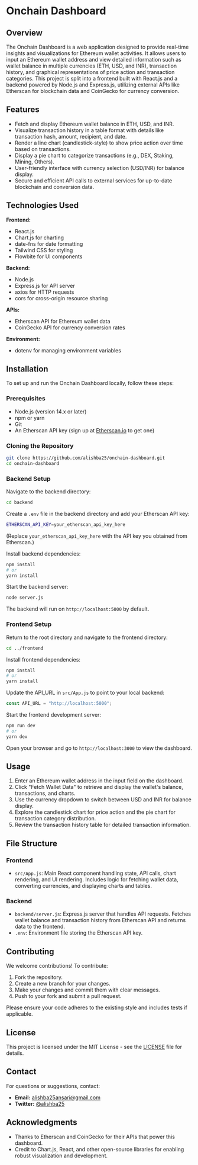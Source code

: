 # Onchain Dashboard

## Overview
The Onchain Dashboard is a web application designed to provide real-time insights and visualizations for Ethereum wallet activities. It allows users to input an Ethereum wallet address and view detailed information such as wallet balance in multiple currencies (ETH, USD, and INR), transaction history, and graphical representations of price action and transaction categories. This project is split into a frontend built with React.js and a backend powered by Node.js and Express.js, utilizing external APIs like Etherscan for blockchain data and CoinGecko for currency conversion.

## Features
- Fetch and display Ethereum wallet balance in ETH, USD, and INR.
- Visualize transaction history in a table format with details like transaction hash, amount, recipient, and date.
- Render a line chart (candlestick-style) to show price action over time based on transactions.
- Display a pie chart to categorize transactions (e.g., DEX, Staking, Mining, Others).
- User-friendly interface with currency selection (USD/INR) for balance display.
- Secure and efficient API calls to external services for up-to-date blockchain and conversion data.

## Technologies Used
**Frontend:**
- React.js
- Chart.js for charting
- date-fns for date formatting
- Tailwind CSS for styling
- Flowbite for UI components

**Backend:**
- Node.js
- Express.js for API server
- axios for HTTP requests
- cors for cross-origin resource sharing

**APIs:**
- Etherscan API for Ethereum wallet data
- CoinGecko API for currency conversion rates

**Environment:**
- dotenv for managing environment variables

## Installation
To set up and run the Onchain Dashboard locally, follow these steps:

### Prerequisites
- Node.js (version 14.x or later)
- npm or yarn
- Git
- An Etherscan API key (sign up at [Etherscan.io](https://etherscan.io/) to get one)

### Cloning the Repository
```bash
git clone https://github.com/alishba25/onchain-dashboard.git
cd onchain-dashboard
```

### Backend Setup
Navigate to the backend directory:
```bash
cd backend
```

Create a `.env` file in the backend directory and add your Etherscan API key:
```bash
ETHERSCAN_API_KEY=your_etherscan_api_key_here
```
(Replace `your_etherscan_api_key_here` with the API key you obtained from Etherscan.)

Install backend dependencies:
```bash
npm install
# or
yarn install
```

Start the backend server:
```bash
node server.js
```
The backend will run on `http://localhost:5000` by default.

### Frontend Setup
Return to the root directory and navigate to the frontend directory:
```bash
cd ../frontend
```

Install frontend dependencies:
```bash
npm install
# or
yarn install
```

Update the API_URL in `src/App.js` to point to your local backend:
```javascript
const API_URL = "http://localhost:5000";
```

Start the frontend development server:
```bash
npm run dev
# or
yarn dev
```

Open your browser and go to `http://localhost:3000` to view the dashboard.

## Usage
1. Enter an Ethereum wallet address in the input field on the dashboard.
2. Click "Fetch Wallet Data" to retrieve and display the wallet's balance, transactions, and charts.
3. Use the currency dropdown to switch between USD and INR for balance display.
4. Explore the candlestick chart for price action and the pie chart for transaction category distribution.
5. Review the transaction history table for detailed transaction information.

## File Structure
### Frontend
- `src/App.js`: Main React component handling state, API calls, chart rendering, and UI rendering. Includes logic for fetching wallet data, converting currencies, and displaying charts and tables.

### Backend
- `backend/server.js`: Express.js server that handles API requests. Fetches wallet balance and transaction history from Etherscan API and returns data to the frontend.
- `.env`: Environment file storing the Etherscan API key.

## Contributing
We welcome contributions! To contribute:
1. Fork the repository.
2. Create a new branch for your changes.
3. Make your changes and commit them with clear messages.
4. Push to your fork and submit a pull request.

Please ensure your code adheres to the existing style and includes tests if applicable.

## License
This project is licensed under the MIT License - see the [LICENSE](LICENSE) file for details.

## Contact
For questions or suggestions, contact:
- **Email:** alishba25ansari@gmail.com
- **Twitter:** [@alishba25](https://twitter.com/alishba25)

## Acknowledgments
- Thanks to Etherscan and CoinGecko for their APIs that power this dashboard.
- Credit to Chart.js, React, and other open-source libraries for enabling robust visualization and development.

